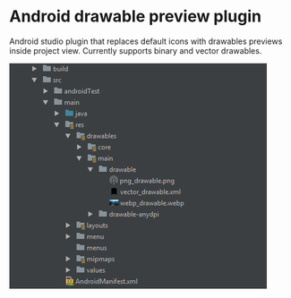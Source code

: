 # Android drawable preview plugin

Android studio plugin that replaces default icons with drawables previews inside project view. Currently supports binary and vector drawables.

![screenshot](./screenshot.png)
